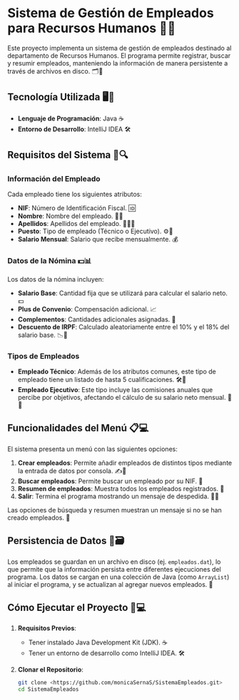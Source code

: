 # Sistema de Gestión de Empleados para Recursos Humanos 👥✨

Este proyecto implementa un sistema de gestión de empleados destinado al departamento de Recursos Humanos. El programa permite registrar, buscar y resumir empleados, manteniendo la información de manera persistente a través de archivos en disco. 🗂️💼

## Tecnología Utilizada 🖥️🔧
- **Lenguaje de Programación**: Java ☕
- **Entorno de Desarrollo**: IntelliJ IDEA 🛠️

## Requisitos del Sistema 📝🔍

### Información del Empleado
Cada empleado tiene los siguientes atributos:
- **NIF**: Número de Identificación Fiscal. 🆔
- **Nombre**: Nombre del empleado. 🧑‍💼
- **Apellidos**: Apellidos del empleado. 👨‍👩‍👦
- **Puesto**: Tipo de empleado (Técnico o Ejecutivo). ⚙️💼
- **Salario Mensual**: Salario que recibe mensualmente. 💰

### Datos de la Nómina 💵📊
Los datos de la nómina incluyen:
- **Salario Base**: Cantidad fija que se utilizará para calcular el salario neto. 💵
- **Plus de Convenio**: Compensación adicional. 📈
- **Complementos**: Cantidades adicionales asignadas. 🎁
- **Descuento de IRPF**: Calculado aleatoriamente entre el 10% y el 18% del salario base. 📉🎲

### Tipos de Empleados
- **Empleado Técnico**: Además de los atributos comunes, este tipo de empleado tiene un listado de hasta 5 cualificaciones. 🛠️📜
- **Empleado Ejecutivo**: Este tipo incluye las comisiones anuales que percibe por objetivos, afectando el cálculo de su salario neto mensual. 💼💸

## Funcionalidades del Menú 📋💻
El sistema presenta un menú con las siguientes opciones:
1. **Crear empleados**: Permite añadir empleados de distintos tipos mediante la entrada de datos por consola. ✍️👥
2. **Buscar empleados**: Permite buscar un empleado por su NIF. 🔎
3. **Resumen de empleados**: Muestra todos los empleados registrados. 📑
4. **Salir**: Termina el programa mostrando un mensaje de despedida. 👋✨

Las opciones de búsqueda y resumen muestran un mensaje si no se han creado empleados. 🚫

## Persistencia de Datos 💾🗃️
Los empleados se guardan en un archivo en disco (ej. `empleados.dat`), lo que permite que la información persista entre diferentes ejecuciones del programa. Los datos se cargan en una colección de Java (como `ArrayList`) al iniciar el programa, y se actualizan al agregar nuevos empleados. 🔄

## Cómo Ejecutar el Proyecto 🚀💻

1. **Requisitos Previos**:
   - Tener instalado Java Development Kit (JDK). ☕
   - Tener un entorno de desarrollo como IntelliJ IDEA. 🛠️

2. **Clonar el Repositorio**:
   ```bash
   git clone <https://github.com/monicaSernaS/SistemaEmpleados.git>
   cd SistemaEmpleados
